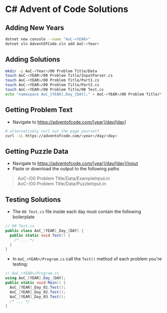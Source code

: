 # C# Advent of Code Solutions

## Adding New Years
```bash
dotnet new console --name "AoC-<YEAR>"
dotnet sln AdventOfCode.sln add AoC-<Year>
```

## Adding Solutions
```bash
mkdir -p AoC-<Year>/00 Problem Title/Data
touch AoC-<YEAR>/00 Problem Title/InputParser.cs
touch AoC-<YEAR>/00 Problem Title/Part1.cs
touch AoC-<YEAR>/00 Problem Title/Part2.cs
touch AoC-<YEAR>/00 Problem Title/00 Test.cs
echo "namespace AoC_[YEAR].Day_[DAY];" > AoC-<YEAR>/00 Problem Title/*.cs
```

## Getting Problem Text
* Navigate to <https://adventofcode.com/[year]/day/[day]>
```bash
# alternatively curl out the page yourself
curl -sL https://adventofcode.com/<year>/day/<day>
```

## Getting Puzzle Data
* Navigate to <https://adventofcode.com/[year]/day/[day]/input>
* Paste or download the output to the following paths
> AoC-<Year>/00 Problem Title/Data/ExampleInput.in  
> AoC-<Year>/00 Problem Title/Data/PuzzleInput.in

## Testing Solutions
* The `00 Test.cs` file inside each day must contain the following boilerplate
```cs
// 00 Test.cs
public class AoC_[YEAR]_Day_[DAY] {
  public static void Test() {
    /* ... */
  }
}
```
* In `AoC_<YEAR>/Program.cs` call the `Test()` method of each problem you're testing:
```cs
// AoC_<YEAR>/Program.cs
using AoC_[YEAR].Day_[DAY];
public static void Main() {
  AoC_[YEAR]_Day_01.Test();
  AoC_[YEAR]_Day_02.Test();
  AoC_[YEAR]_Day_03.Test();
  /* ... */
}
```
